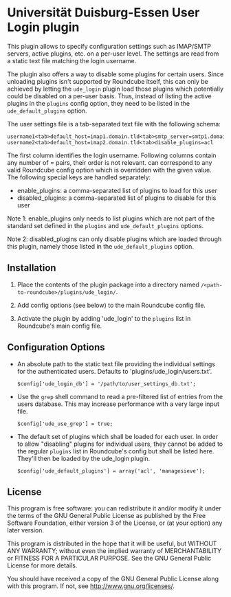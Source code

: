 Universität Duisburg-Essen User Login plugin
=============================================

This plugin allows to specify configuration settings such as IMAP/SMTP
servers, active plugins, etc. on a per-user level. The settings are read
from a static text file matching the login username.

The plugin also offers a way to disable some plugins for certain users.
Since unloading plugins isn't supported by Roundcube itself, this can only
be achieved by letting the `ude_login` plugin load those plugins which
potentially could be disabled on a per-user basis. Thus, instead of
listing the active plugins in the `plugins` config option, they need
to be listed in the `ude_default_plugins` option.

The user settings file is a tab-separated text file with the following
schema:

```
username1<tab>default_host=imap1.domain.tld<tab>smtp_server=smtp1.domain.tld<tab>enable_plugins=calendar<tab>disable_plugins=acl,managesieve
username2<tab>default_host=imap2.domain.tld<tab>disable_plugins=acl
```

The first column identifies the login username. Following columns contain
any number of <key>=<value> pairs, their order is not relevant. <key> can
correspond to any valid Roundcube config option which is overridden with
the given value. The following special keys are handled separately:

* enable\_plugins: a comma-separated list of plugins to load for this user
* disabled\_plugins: a comma-separated list of plugins to disable for this user

Note 1: enable\_plugins only needs to list plugins which are not part of the
standard set defined in the `plugins` and `ude_default_plugins` options.

Note 2: disabled\_plugins can only disable plugins which are loaded through
this plugin, namely those listed in the `ude_default_plugins` option.


Installation
------------

1. Place the contents of the plugin package into a directory named
`/<path-to-roundcube>/plugins/ude_login/`.

2. Add config options (see below) to the main Roundcube config file.

3. Activate the plugin by adding 'ude\_login' to the `plugins` list
in Roundcube's main config file.


Configuration Options
---------------------

* An absolute path to the static text file providing the individual settings
  for the authenticated users. Defaults to 'plugins/ude\_login/users.txt'.

  `$config['ude_login_db'] = '/path/to/user_settings_db.txt';`

* Use the `grep` shell command to read a pre-filtered list of entries from
  the users database. This may increase performance with a very large input file.

  `$config['ude_use_grep'] = true;`

* The default set of plugins which shall be loaded for each user.
  In order to allow "disabling" plugins for individual users, they cannot
  be added to the regular `plugins` list in Roundcube's config but shall be
  listed here. They'll then be loaded by the ude\_login plugin.

  `$config['ude_default_plugins'] = array('acl', 'managesieve');`


License
-------
This program is free software: you can redistribute it and/or modify
it under the terms of the GNU General Public License as published by
the Free Software Foundation, either version 3 of the License, or
(at your option) any later version.

This program is distributed in the hope that it will be useful,
but WITHOUT ANY WARRANTY; without even the implied warranty of
MERCHANTABILITY or FITNESS FOR A PARTICULAR PURPOSE. See the
GNU General Public License for more details.

You should have received a copy of the GNU General Public License
along with this program. If not, see http://www.gnu.org/licenses/.
